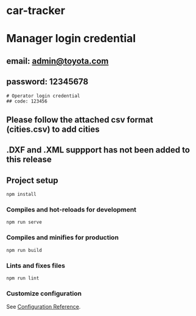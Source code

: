 # car-tracker

# Manager login credential

## email: admin@toyota.com
## password: 12345678
```
# Operator login credential
## code: 123456
```
##  Please follow the attached csv format (cities.csv) to add cities
## .DXF and .XML suppport has not been added to this release

## Project setup
```
npm install
```

### Compiles and hot-reloads for development
```
npm run serve
```

### Compiles and minifies for production
```
npm run build
```

### Lints and fixes files
```
npm run lint
```

### Customize configuration
See [Configuration Reference](https://cli.vuejs.org/config/).
